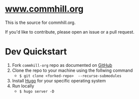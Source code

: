 # www.commhill.org

This is the source for commhill.org.

If you'd like to contribute, please open an issue or a pull request.

# Dev Quickstart

1. Fork `commhill-org` repo as documented on [GitHub](https://docs.github.com/en/github/getting-started-with-github/fork-a-repo)
2. Clone the repo to your machine using the follwing command
   - `$ git clone <forked-repo>  --recurse-submodules`
3. Install [Hugo](https://gohugo.io/getting-started/installing/) for your specific operating system
4. Run locally 
   - `$ hugo server -D`
